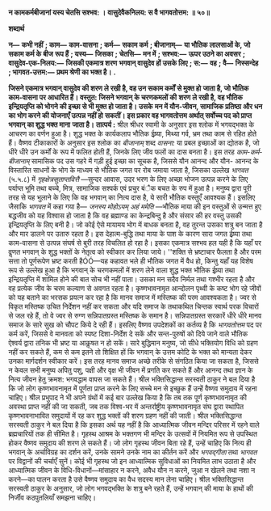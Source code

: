**न कामकर्मबीजानां यस्य चेतसि सश्भव: ।** **वासुदेवैकनिलय: स वै भागवतोत्तम: ॥ ५०॥** 

**शब्दार्थ** 

**न—** **कभी नहीं** **; काम—** **काम-वासना** **; कर्म—** **सकाम कर्म** **; बीजानाम्—** **या भौतिक लालसाओं के, जो सकाम कर्म के बीज** **रूप हैं** **; यस्य—** **जिसका** **; चेतसि—** **मन में** **; सश्भव:—** **ऊपर उठने का अवसर** **; वासुदेव-एक-निलय:—** **जिसकी एकमात्र शरण** **भगवान् वासुदेव हों उसके लिए** **; स:—** **वह** **; वै—** **निस्सन्देह** **; भागवत-उत्तम:—** **प्रथम श्रेणी का भक्त है।** **.** 

**जिसने एकमात्र भगवान् वासुदेव की शरण ले रखी है, वह उन सकाम कर्मों से मुक्त हो** **जाता है, जो भौतिक काम-वासना पर आधारित हैं। वस्तुत: जिसने भगवान् के चरणकमलों की** **शरण ले रखी है, वह भौतिक इन्द्रियतृप्ति को भोगने की इच्छा से भी मुक्त हो जाता है। उसके** **मन में यौन-जीवन, सामाजिक प्रतिष्ठा और धन का भोग करने की योजनाएँ उत्पन्न नहीं हो** **सकतीं। इस प्रकार वह भागवतोत्तम अर्थात् सर्वोच्च पद को प्राप्त भगवान् का शुद्ध भक्त माना** **जाता है।** **तात्पर्य :** श्रील श्रीधर स्वामी के अनुसार इस श्लोक में भगवद्भक्त के आचरण का वर्णन हुआ है। शुद्ध भक्त के कार्यकलाप भौतिक ईष्र्या, मिथ्या गर्व, भ्रम तथा काम से रहित होते हैं। वैष्णव टीकाकारों के अनुसार इस श्लोक का *बीजानाम्* शब्द *वासना:* या प्रबल इच्छाओं का द्योतक है, जो धीरे धीरे उन कर्मों के रूप में फलित होती हैं, जिनके लिए जीव फलों का दास बनता है। इस तरह *काम-कर्म-* *बीजानाम्* सामासिक पद उस गहरे में गड़ी हुई इच्छा का सूचक है, जिससे यौन आनन्द और यौन- आनन्द के विस्तारित साधनों के भोग के माध्यम से भौतिक जगत पर रोब जमाया जाता है, जिसका उल्लेख *भागवत* (५.५.८) में *गृहक्षेत्रसुताप्तवित्तै* —सुन्दर आवास, उदर भरण के लिए अच्छा भोजन उत्पन्न करने के लिए पर्याप्त भूमि तथा बच्चे, मित्र, सामाजिक सश्पर्क एवं प्रचुर बंैक बचत के रुप में हुआ है। मनुष्य द्वारा पूरी तरह से यह भुलाने के लिए कि वह भगवान् का नित्य दास है, ये सारी भौतिक वस्तुएँ आवश्यक हैं। इसलिए जैसाकि *भागवत* में कहा गया है— *जनस्य मोहोऽयम् अहं* *ममेति* —भौतिक माया की इन वस्तुओं से उन्मत्त हुए बद्धजीव को यह विश्वास हो जाता है कि वह ब्रह्माण्ड का केन्द्रबिन्दु है और संसार की हर वस्तु उसकी इन्द्रियतृप्ति के लिए बनी है। जो कोई ऐसे मायामय भोग में बाधक बनता है, वह तुरन्त उसका शत्रु बन जाता है और मार डालने पर उतारु रहता है। इस देहात्म-बुद्धि तथा माया के पाश के कारण सारा जगत ईष्र्या तथा काम-वासना से उत्पन्न संघर्ष से बुरी तरह विचलित हो रहा है। इसका एकमात्र सश्भव हल यही है कि यहाँ पर वॢणत भगवान् के शुद्ध भक्तों के नेतृत्व को स्वीकार कर लिया जाये। ''शक्ति से भ्रष्टाचार फैलता है और परम सत्ता तो पूर्णरूपेण भ्रष्ट करती हैÓÓ—यह कहावत भले ही भौतिक जगत में वैध हो, किन्तु यहाँ यह विशेष रूप से उल्लेख हुआ है कि भगवान् के चरणकमलों में शरण लेने वाला शुद्ध भक्त भौतिक ईष्र्या तथा इन्द्रियतृप्ति में शामिल होने की बात सोच भी नहीं पाता। उसका मन सदैव निर्मल तथा गश्भीर रहता है और वह प्रत्येक जीव के चरम कल्याण से अवगत रहता है। कृष्णभावनामृत आन्दोलन पृथ्वी के कष्ट भोग रहे जीवों को यह बताने का भरसक प्रयत्न कर रहा है कि मानव समाज में मस्तिष्क की परम आवश्यकता है। ज्वर से विकृत मस्तिष्क उचित निर्देशन नहीं कर सकता और यदि समाज के तथाकथित चिन्तक स्वार्थ परक विचारों से जल रहे हैं, तो वे ज्वर से रुग्ण सन्निपातग्रस्त मस्तिष्क के समान है। सन्निपातग्रस्त सरकारें धीरे धीरे मानव समाज के सारे सुख को चौपट किये दे रही हैं। इसलिए वैष्णव उपदेशकों का कर्तव्य है कि *भागवतोत्तम* पद पर कर्म करें, जिससे वे मानवता को स्पष्ट दिशा-निर्देश दे सकें और सन्त-पुरुषों को दिये जाने वाले भौतिक ऐश्वर्य द्वारा तनिक भी भ्रष्ट या आकॢषत न हो सकें। सारे बुद्धिमान मनुष्य, जो सीधे भक्तियोग विधि को ग्रहण नहीं कर सकते हैं, कम से कम इतने तो शिक्षित हों कि भगवान् के उत्तम कोटि के भक्त को मान्यता देकर उनका मार्गदर्शन स्वीकार करें। इस तरह मानव समाज अच्छे तरीके से संगठित किया जा सकता है, जिससे न केवल सभी मनुष्य अपितु पशु, पक्षी और वृक्ष भी जीवन में प्रगति कर सकते हैं और आनन्द तथा ज्ञान के नित्य जीवन हेतु क्रमश: भगवद्धाम वापस जा सकते हैं। श्रील भक्तिसिद्धान्त सरस्वती ठाकुर ने बल दिया है कि जो लोग कृष्णभावनामृत में पूर्णता प्राप्त करने के लिए सच्चे मन से इच्छुक हैं उन्हें वैष्णव समुदाय में रहना चाहिए। श्रील प्रभुपाद ने भी अपने ग्रंथों में कई बार उल्लेख किया है कि तब तक पूर्ण कृष्णभावनामृत की अवस्था प्राप्त नहीं की जा सकती, जब तक विश्व-भर में अन्तर्राष्ट्रीय कृष्णभावनामृत संघ द्वारा स्थापित कृष्णभावनाभावित समुदायों में रह कर शुद्ध भक्तों की शरण ग्रहण नहीं की जाती। श्रील भक्तिसिद्धान्त सरस्वती ठाकुर ने बल दिया है कि इसका अर्थ यह नहीं है कि आध्यात्मिक जीवन मन्दिर परिसर में रहने वाले ब्रह्मचारियों तक ही सीमित है। गृहस्थ आश्रम के भक्तगण भी मन्दिर के उत्सवों में नियमित रूप से उपस्थित होकर वैष्णव समुदाय की शरण ले सकते हैं। जो लोग गृहस्थ जीवन बिता रहे हैं, उन्हें चाहिए कि नित्य ही भगवान् के अर्चाविग्रह का दर्शन करें, उनके सामने उनके नाम का कीर्तन करें और *भगवद्गीता* तथा *भागवत* पर विद्वानों की चर्चाएँ सुनें। कोई भी गृहस्थ जो इन आध्यात्मिक सुविधाओं का नियमित लाभ उठाता है और आध्यात्मिक जीवन के विधि-विधानों—मांसाहार न करने, अवैध यौन न करने, जुआ न खेलने तथा नशा न करने—का पालन करता है उसे वैष्णव समुदाय का वैध सदस्य मान लेना चाहिए। श्रील भक्तिसिद्धान्त सरस्वती ठाकुर के अनुसार, जो लोग भगवद्भक्ति के शत्रु बने रहते हैं, उन्हें भगवान् की माया के हाथों की निर्जीव कठपुतलियाँ समझना चाहिए। 
